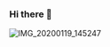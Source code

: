 ### Hi there 👋
![IMG_20200119_145247](https://user-images.githubusercontent.com/58719291/130553185-1a5ead2e-75f4-4943-9d02-518244a05d56.jpg)
<!--
**nvhieu-04/nvhieu-04** is a ✨ _special_ ✨ repository because its `README.md` (this file) appears on your GitHub profile.

Here are some ideas to get you started:

- 🔭 I’m currently working on ...
- 🌱 I’m currently learning ...
- 👯 I’m looking to collaborate on ...
- 🤔 I’m looking for help with ...
- 💬 Ask me about ...
- 📫 How to reach me: ...
- 😄 Pronouns: ...
- ⚡ Fun fact: ...
-->

